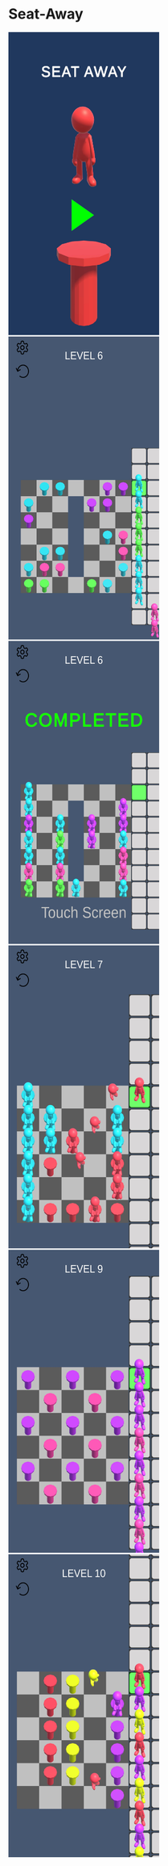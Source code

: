 # Seat-Away


<img src="Recordings/Image Sequence_001_0000.jpg" width =300 height = 600>
<img src="Recordings/Image Sequence_002_0000.jpg" width =300 height = 600>
<img src="Recordings/Image Sequence_003_0000.jpg" width =300 height = 600>
<img src="Recordings/Image Sequence_004_0000.jpg" width =300 height = 600>
<img src="Recordings/Image Sequence_005_0000.jpg" width =300 height = 600>
<img src="Recordings/Image Sequence_006_0000.jpg" width =300 height = 600>
